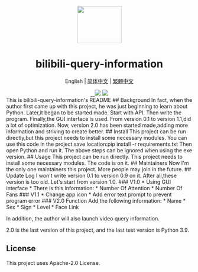 <div align="center">
  <img src="https://s1.imagehub.cc/images/2022/01/29/bilibili-ico.png" width="120px" height="100px">
  <h1 align="center">bilibili-query-information</h1>
  
  English | [简体中文](https://github.com/macwinlin-studio/bilibili-query-information/blob/2.0/README-zh.md) | [繁體中文](https://github.com/macwinlin-studio/bilibili-query-information/blob/2.0/README-tc.md)
  
  <a href="https://github.com/macwinlin-studio/bilibili-query-information/releases">
    <img src="https://img.shields.io/badge/release-2.0-blue" alt="">
  </a>
  <a href="https://github.com/macwinlin-studio/bilibili-query-information/blob/2.0/LICENSE">
    <img src="https://img.shields.io/badge/license-Apache--2.0-blue" alt="">
  </a>
  <a href="https://github.com/macwinlin-studio/bilibili-query-information/releases">
    <img src="https://img.shields.io/github/downloads/xinxin2021/bilibili-query-information/total" alt="">
  </a>
  <img src="https://img.shields.io/badge/platform-windows-red">
  <img src="https://img.shields.io/badge/python-v3.9-orange">
</div>
This is bilibili-query-information's README
## Background
In fact, when the author first came up with this project, he was just beginning to learn about Python.  
Later,it began to be started made.  
Start with API.  
Then write the program.  
Finally,the GUI interface is used.  
From version 0.1 to version 1.1,did a lot of optimization.  
Now, version 2.0 has been started made,adding more information and striving to create better.
## Install
This project can be run directly,but this project needs to install some necessary modules.  
You can use this code in the project save location:pip install -r requirements.txt  
Then open Python and run it.
The above steps can be ignored when using the exe version.
## Usage
This project can be run directly.  
This project needs to install some necessary modules.  
The code is on it.
## Maintainers
Now I'm the only one maintainers this project.  
More people may join in the future.
## Update Log
I won't write version 0.1 to version 0.9 on it.  
After all,these version is too old.  
Let's start from version 1.0.
### V1.0
* Using GUI interface
* There is this information:
    * Number Of Attention
    * Number Of Fans
### V1.1
* Change app icon
* Add error text prompt to prevent program error
### V2.0 Function
Add the following information:
* Name
* Sex
* Sign
* Level
* Face Link

In addition, the author will also launch video query information.

2.0 is the last version of this project, and the last test version is Python 3.9.
## License
This project uses Apache-2.0 License.

